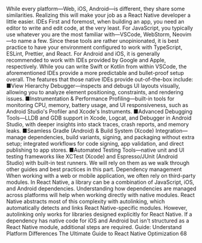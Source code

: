 While  every  platform—Web,  iOS,  Android—is  different,  they  share  some 
similarities. Realizing this will make your job as a React Native developer a little 
easier.
IDEs
First and foremost, when building an app, you need an editor to write and edit code, at the 
very least. For JavaScript, you typically use whatever you are the most familiar with—VSCode, 
WebStorm, Neovim—to name a few. Since these tools are rather unopinionated, it is best 
practice to have your environment configured to work with TypeScript, ESLint, Prettier, and 
React. 
For Android and iOS, it is generally recommended to work with IDEs provided by Google 
and Apple, respectively. While you can write Swift or Kotlin from within VSCode, the 
aforementioned IDEs provide a more predictable and bullet-proof setup overall.
The features that those native IDEs provide out-of-the-box include:
 ■View Hierarchy Debugger—inspects and debugs UI layouts visually, allowing you to 
analyze element positioning, constraints, and rendering issues.
 ■Instrumentation & Performance Profiling—built-in tools for monitoring CPU, 
memory, battery usage, and UI responsiveness, such as Android Studio's Profiler and 
Xcode's Instruments.
 ■Advanced Debugging Tools—LLDB and GDB support in Xcode, Logcat, and 
Debugger in Android Studio, with deeper insights into stack traces, crash reports, and 
memory leaks.
 ■Seamless Gradle (Android) & Build System (Xcode) Integration—manage 
dependencies, build variants, signing, and packaging without extra setup; integrated 
workflows for code signing, app validation, and direct publishing to app stores.
 ■Automated Testing Tools—native unit and UI testing frameworks like XCTest 
(Xcode) and Espresso/JUnit (Android Studio) with built-in test runners.
We will rely on them as we walk through other guides and best practices in this part.
Dependency management
When working with a web or mobile application, we often rely on third-party modules. In 
React Native, a library can be a combination of JavaScript, iOS, and Android dependencies. 
Understanding how dependencies are managed across platforms will help when working 
directly with native modules.
React Native abstracts most of this complexity with autolinking, which automatically detects 
and links React Native-specific modules. However, autolinking only works for libraries designed 
explicitly for React Native. If a dependency has native code for iOS and Android but isn't 
structured as a React Native module, additional steps are required.
Guide: Understand Platform Differences
The Ultimate Guide to React Native Optimization
68